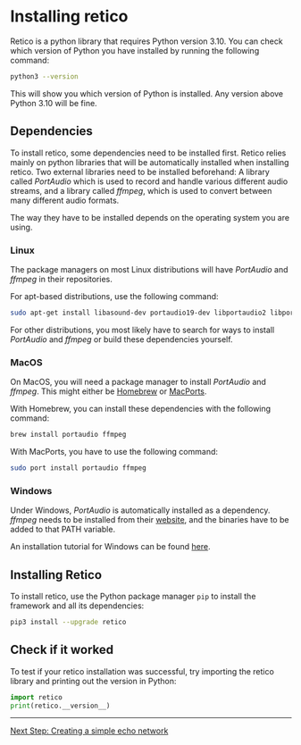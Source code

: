 # Installing retico

Retico is a python library that requires Python version 3.10. You can check which version of Python you have installed by running the following command:

```bash
python3 --version
```

This will show you which version of Python is installed. Any version above Python 3.10 will be fine.

## Dependencies

To install retico, some dependencies need to be installed first. Retico relies mainly on python libraries that will be automatically installed when installing retico. Two external libraries need to be installed beforehand: A library called *PortAudio* which is used to record and handle various different audio streams, and a library called *ffmpeg*, which is used to convert between many different audio formats.

The way they have to be installed depends on the operating system you are using.

### Linux

The package managers on most Linux distributions will have *PortAudio* and *ffmpeg* in their repositories.

For apt-based distributions, use the following command:

```bash
sudo apt-get install libasound-dev portaudio19-dev libportaudio2 libportaudiocpp0 ffmpeg
```

For other distributions, you most likely have to search for ways to install *PortAudio* and *ffmpeg* or build these dependencies yourself.

### MacOS

On MacOS, you will need a package manager to install *PortAudio* and *ffmpeg*. This might either be [Homebrew](https://brew.sh/) or [MacPorts](https://macports.org/).

With Homebrew, you can install these dependencies with the following command:

```bash
brew install portaudio ffmpeg
```

With MacPorts, you have to use the following command:

```bash
sudo port install portaudio ffmpeg
```

### Windows

Under Windows, *PortAudio* is automatically installed as a dependency. *ffmpeg* needs to be installed from their [website](https://www.gyan.dev/ffmpeg/builds/ffmpeg-git-full.7z), and the binaries have to be added to that PATH variable.

An installation tutorial for Windows can be found [here](https://cran.r-project.org/web/packages/act/vignettes/installation-ffmpeg.html).

## Installing Retico

To install retico, use the Python package manager `pip` to install the framework and all its dependencies:

```bash
pip3 install --upgrade retico
```

## Check if it worked

To test if your retico installation was successful, try importing the retico library and printing out the version in Python:

```python
import retico
print(retico.__version__)
```

---

[Next Step: Creating a simple echo network](01_simple_echo.md)